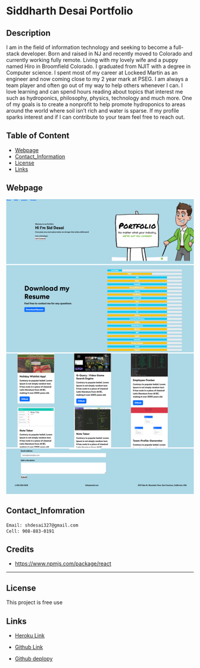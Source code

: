 # Siddharth Desai Portfolio

## Description
I am in the field of information technology and seeking to become a full-stack developer. Born and raised in NJ and recently moved to Colorado and currently working fully remote. Living with my lovely wife and a puppy named Hiro in Broomfield Colorado. I graduated from NJIT with a degree in Computer science. I spent most of my career at Lockeed Martin as an engineer and now coming close to my 2 year mark at PSEG. I am always a team player and often go out of my way to help others whenever I can. I love learning and can spend hours reading about topics that interest me such as hydroponics, philosophy, physics, technology and much more. One of my goals is to create a nonprofit to help promote hydroponics to areas around the world where soil isn’t rich and water is sparse. If my profile sparks interest and if I can contribute to your team feel free to reach out.




## Table of Content
- [Webpage](#webpage)
- [Contact_Information](#contact_infomration)
- [License](#license)
- [Links](#links)
## Webpage


![](/public/1.PNG)
![](/public/2.PNG)
![](/public/3.PNG)
![](/public/4.PNG)




## Contact_Infomration

```
Email: shdesai327@gmail.com
Cell: 908-883-0191
```

## Credits

* https://www.npmjs.com/package/react

--- 

## License

This project is free use

## Links

* [Heroku Link](https://still-woodland-32681.herokuapp.com/)

* [Github Link](https://github.com/shd327/React-Portfolio)
* [Github deplopy](https://github.com/shd327/React-Portfolio/settings/pages)
